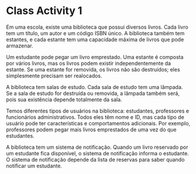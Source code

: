 # Class Activity 1

Em uma escola, existe uma biblioteca que possui diversos livros. Cada livro tem um título, um autor e um código ISBN único. A biblioteca também tem estantes, e cada estante tem uma capacidade máxima de livros que pode armazenar.

Um estudante pode pegar um livro emprestado. Uma estante é composta por vários livros, mas os livros podem existir independentemente da estante. Se uma estante for removida, os livros não são destruídos; eles simplesmente precisam ser realocados.

A biblioteca tem salas de estudo. Cada sala de estudo tem uma lâmpada. Se a sala de estudo for destruída ou removida, a lâmpada também será, pois sua existência depende totalmente da sala.

Temos diferentes tipos de usuários na biblioteca: estudantes, professores e funcionários administrativos. Todos eles têm nome e ID, mas cada tipo de usuário pode ter características e comportamentos adicionais. Por exemplo, professores podem pegar mais livros emprestados de uma vez do que estudantes.

A biblioteca tem um sistema de notificação. Quando um livro reservado por um estudante fica disponível, o sistema de notificação informa o estudante. O sistema de notificação depende da lista de reservas para saber quando notificar um estudante.